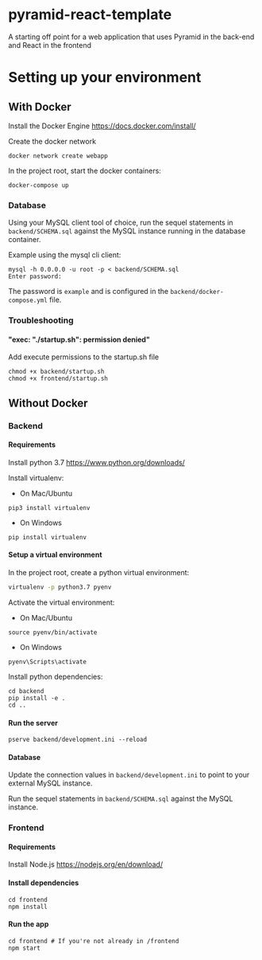 # pyramid-react-template
A starting off point for a web application that uses Pyramid in the back-end and React in the frontend

# Setting up your environment
## With Docker
Install the Docker Engine https://docs.docker.com/install/

Create the docker network
```
docker network create webapp
```

In the project root, start the docker containers:
```
docker-compose up
```

### Database
Using your MySQL client tool of choice, run the sequel statements in `backend/SCHEMA.sql` against the MySQL instance running in the database container.

Example using the mysql cli client:
```
mysql -h 0.0.0.0 -u root -p < backend/SCHEMA.sql
Enter password: 
```
The password is `example` and is configured in the `backend/docker-compose.yml` file.

### Troubleshooting
#### "exec: \"./startup.sh\": permission denied"
Add execute permissions to the startup.sh file
```
chmod +x backend/startup.sh
chmod +x frontend/startup.sh
```

## Without Docker
### Backend
#### Requirements
Install python 3.7 https://www.python.org/downloads/

Install virtualenv:
- On Mac/Ubuntu
```
pip3 install virtualenv
```
- On Windows
```
pip install virtualenv
```
#### Setup a virtual environment
In the project root, create a python virtual environment:
```bash
virtualenv -p python3.7 pyenv
```

Activate the virtual environment:
- On Mac/Ubuntu
```
source pyenv/bin/activate
```
- On Windows
```
pyenv\Scripts\activate
```

Install python dependencies:
```
cd backend
pip install -e .
cd ..
```

#### Run the server
```
pserve backend/development.ini --reload
```

#### Database
Update the connection values in `backend/development.ini` to point to your external MySQL instance.

Run the sequel statements in `backend/SCHEMA.sql` against the MySQL instance.

### Frontend
#### Requirements
Install Node.js https://nodejs.org/en/download/

#### Install dependencies
```
cd frontend
npm install
```

#### Run the app
```
cd frontend # If you're not already in /frontend
npm start
```
